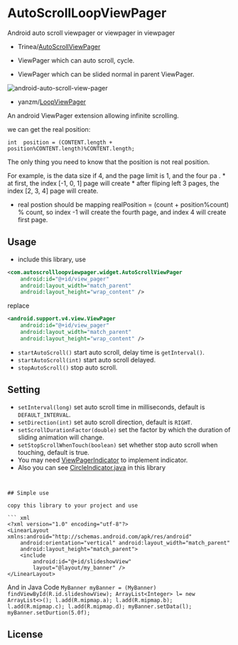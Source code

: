 # AutoScrollLoopViewPager

Android auto scroll viewpager or viewpager in viewpager

- Trinea/[AutoScrollViewPager](https://github.com/Trinea/android-auto-scroll-view-pager)

- ViewPager which can auto scroll, cycle.

- ViewPager which can be slided normal in parent ViewPager.

![android-auto-scroll-view-pager](http://farm3.staticflickr.com/2843/12805132475_e595664a81_o.gif)

- yanzm/[LoopViewPager](https://github.com/yanzm/LoopViewPager)

An android ViewPager extension allowing infinite scrolling.

we can get the real position:

`int  position = (CONTENT.length + position%CONTENT.length)%CONTENT.length; `

The only thing you need to know that the position is not real position.

For example, is the data size if 4, and the page limit is 1, and the four pa . * 
at first, the index [-1, 0, 1] page will create * after fliping left 3 pages, the index [2, 3, 4] page will create. 
* real postion should be mapping realPosition = (count + position%count) % count, so index -1 will create the fourth page, and index 4 will create first page.


## Usage
- include this library, use


``` xml
<com.autoscrollloopviewpager.widget.AutoScrollViewPager
	android:id="@+id/view_pager"
	android:layout_width="match_parent"
	android:layout_height="wrap_content" />
```
replace

``` xml
<android.support.v4.view.ViewPager
	android:id="@+id/view_pager"
	android:layout_width="match_parent"
	android:layout_height="wrap_content" />
```

- `startAutoScroll()` start auto scroll, delay time is `getInterval()`.
- `startAutoScroll(int)` start auto scroll delayed.
- `stopAutoScroll()` stop auto scroll.

## Setting
- `setInterval(long)` set auto scroll time in milliseconds, default is `DEFAULT_INTERVAL`.
- `setDirection(int)` set auto scroll direction, default is `RIGHT`.
- `setScrollDurationFactor(double)` set the factor by which the duration of sliding animation will change.
- `setStopScrollWhenTouch(boolean)` set whether stop auto scroll when touching, default is true.
- You may need [ViewPagerIndicator](https://github.com/JakeWharton/Android-ViewPagerIndicator) to implement indicator. 
- Also you can see [CircleIndicator.java](https://github.com/BoBoMEe/AutoScrollLoopViewPager/blob/master/app/src/main/java/com/autoscrollloopviewpager/widget/CircleIndicator.java) in this library
```


## Simple use

copy this library to your project and use 

``` xml
<?xml version="1.0" encoding="utf-8"?>
<LinearLayout xmlns:android="http://schemas.android.com/apk/res/android"
    android:orientation="vertical" android:layout_width="match_parent"
    android:layout_height="match_parent">
    <include
        android:id="@+id/slideshowView"
        layout="@layout/my_banner" />
</LinearLayout>

```

And in Java Code
`
MyBanner myBanner = (MyBanner) findViewById(R.id.slideshowView);
        ArrayList<Integer> l= new ArrayList<>();
        l.add(R.mipmap.a);
        l.add(R.mipmap.b);
        l.add(R.mipmap.c);
        l.add(R.mipmap.d);
        myBanner.setData(l);
        myBanner.setDurtion(5.0f);
        `

## License






